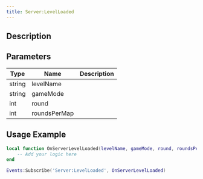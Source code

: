 ```yaml
---
title: Server:LevelLoaded
---
```

## Description

## Parameters

| Type   | Name         | Description |
| ------ | ------------ | ----------- |
| string | levelName    |             |
| string | gameMode     |             |
| int    | round        |             |
| int    | roundsPerMap |             |

## Usage Example

``` lua
local function OnServerLevelLoaded(levelName, gameMode, round, roundsPerMap)
    -- Add your logic here
end

Events:Subscribe('Server:LevelLoaded', OnServerLevelLoaded)
```
